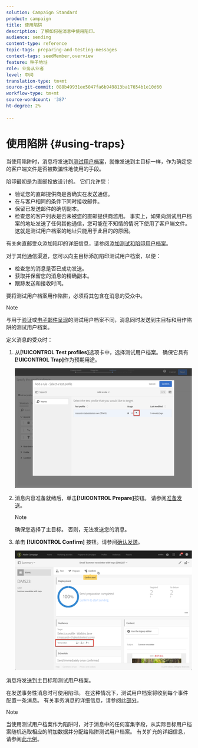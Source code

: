 ```yaml
---
solution: Campaign Standard
product: campaign
title: 使用陷阱
description: 了解如何在消息中使用陷印。
audience: sending
content-type: reference
topic-tags: preparing-and-testing-messages
context-tags: seedMember,overview
feature: 种子地址
role: 业务从业者
level: 中间
translation-type: tm+mt
source-git-commit: 088b49931ee5047fa6b949813ba17654b1e10d60
workflow-type: tm+mt
source-wordcount: '387'
ht-degree: 2%

---
```



# 使用陷阱 {#using-traps}

当使用陷阱时，消息将发送到[测试用户档案](../../audiences/using/managing-test-profiles.md)，就像发送到主目标一样，作为确定您的客户端文件是否被欺骗性地使用的手段。

陷印最初是为直邮投放设计的。 它们允许您：

* 验证您的直邮提供商是否确实在发送通信。
* 在与客户相同的条件下同时接收邮件。
* 保留已发送邮件的确切副本。
* 检查您的客户列表是否未被您的直邮提供商滥用。 事实上，如果向测试用户档案的地址发送了任何其他通信，您可能在不知情的情况下使用了客户端文件。 这就是测试用户档案的地址只能用于此目的的原因。

有关向直邮受众添加陷印的详细信息，请参阅[添加测试和陷印用户档案](../../channels/using/defining-the-direct-mail-audience.md#adding-test-and-trap-profiles)。

对于其他通信渠道，您可以向主目标添加陷印测试用户档案，以便：

* 检查您的消息是否已成功发送。
* 获取并保留您的消息的精确副本。
* 跟踪发送和接收时间。

要将测试用户档案用作陷阱，必须将其包含在消息的受众中。

>[!NOTE]
>
>与用于[验证](../../sending/using/sending-proofs.md)或[电子邮件呈现](../../sending/using/email-rendering.md)的测试用户档案不同，消息同时发送到主目标和用作陷阱的测试用户档案。

定义消息的受众时：

1. 从&#x200B;**[!UICONTROL Test profiles]**&#x200B;选项卡中，选择测试用户档案。 确保它具有&#x200B;**[!UICONTROL Trap]**&#x200B;作为预期用途。

   ![](assets/trap_select.png)

1. 消息内容准备就绪后，单击&#x200B;**[!UICONTROL Prepare]**&#x200B;按钮。 请参阅[准备发送](../../sending/using/preparing-the-send.md)。
   >[!NOTE]
   >
   >确保您选择了主目标。 否则，无法发送您的消息。

1. 单击 **[!UICONTROL Confirm]** 按钮。请参阅[确认发送](../../sending/using/confirming-the-send.md)。

   ![](assets/trap_confirm.png)

消息将发送到主目标和测试用户档案。

在发送事务性消息时可使用陷印。 在这种情况下，测试用户档案将收到每个事件配置一条消息。 有关事务消息的详细信息，请参阅此[部分](../../channels/using/getting-started-with-transactional-msg.md)。

>[!NOTE]
>
>当使用测试用户档案作为陷阱时，对于消息中的任何富集字段，从实际目标用户档案随机选取相应的附加数据并分配给陷阱测试用户档案。 有关扩充的详细信息，请参阅[此示例](../../automating/using/enriching-profile-data-file.md)。
